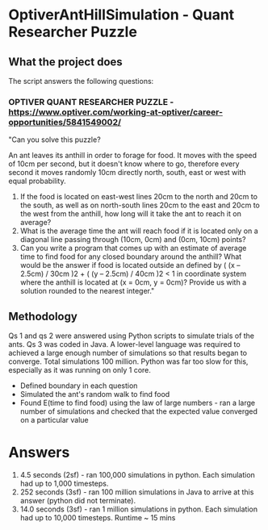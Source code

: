 # OptiverAntHillSimulation - Quant Researcher Puzzle

## What the project does

The script answers the following questions:

### OPTIVER QUANT RESEARCHER PUZZLE - https://www.optiver.com/working-at-optiver/career-opportunities/5841549002/

"Can you solve this puzzle? 

An ant leaves its anthill in order to forage for food. It moves with the speed of 10cm per second, but it doesn't know where to go, therefore every second it moves randomly 10cm directly north, south, east or west with equal probability.

1. If the food is located on east-west lines 20cm to the north and 20cm to the south, as well as on north-south lines 20cm to the east and 20cm to the west from the anthill, how long will it take the ant to reach it on average?
2. What is the average time the ant will reach food if it is located only on a diagonal line passing through (10cm, 0cm) and (0cm, 10cm) points?
3. Can you write a program that comes up with an estimate of average time to find food for any closed boundary around the anthill? What would be the answer if food is located outside an defined by ( (x – 2.5cm) / 30cm )2 + ( (y – 2.5cm) / 40cm )2 < 1 in coordinate system where the anthill is located at (x = 0cm, y = 0cm)? Provide us with a solution rounded to the nearest integer."


## Methodology
Qs 1 and qs 2 were answered using Python scripts to simulate trials of the ants. 
Qs 3 was coded in Java. A lower-level language was required to achieved a large enough number of simulations so that results began to converge. Total simulations 100 million. Python was far too slow for this, especially as it was running on only 1 core.

- Defined boundary in each question
- Simulated the ant's random walk to find food
- Found E(time to find food) using the law of large numbers - ran a large number of simulations and checked that the expected value converged on a particular value

# Answers
1. 4.5 seconds (2sf) - ran 100,000 simulations in python. Each simulation had up to 1,000 timesteps.
2. 252 seconds (3sf) - ran 100 million simulations in Java to arrive at this answer (python did not terminate).
3. 14.0 seconds (3sf) - ran 1 million simulations in python. Each simulation had up to 10,000 timesteps. Runtime ~ 15 mins 
